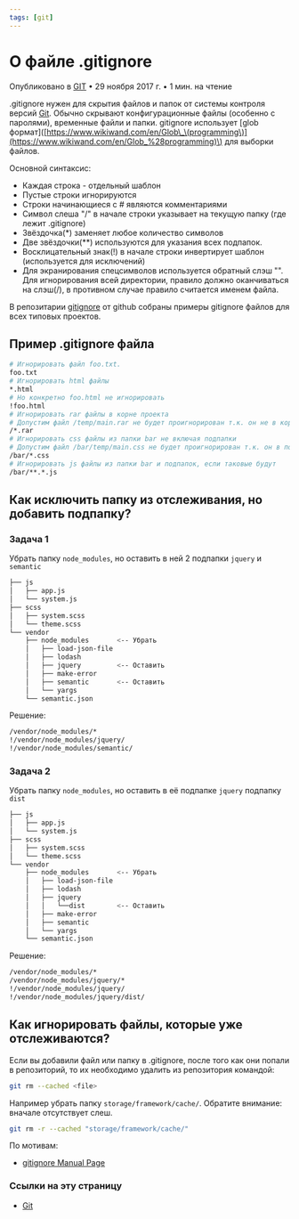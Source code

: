 ```yaml
---
tags: [git]
---
```

# О файле .gitignore

Опубликовано в [GIT](https://tyapk.ru/blog/category/git) • 29 ноября 2017 г. • 1 мин. на чтение

.gitignore нужен для скрытия файлов и папок от системы контроля версий [Git](http://tyapk.ru/blog/post/learning-git). Обычно скрывают конфигурационные файлы \(особенно с паролями\), временные файли и папки. gitignore использует \[glob формат\]\([https://www.wikiwand.com/en/Glob\_\(programming\)](https://www.wikiwand.com/en/Glob_%28programming)\) для выборки файлов.

Основной синтаксис:

* Каждая строка - отдельный шаблон
* Пустые строки игнорируются
* Строки начинающиеся с \# являются комментариями
* Символ слеша "/" в начале строки указывает на текущую папку \(где лежит .gitignore\)
* Звёздочка\(\*\) заменяет любое количество символов
* Две звёздочки\(\*\*\) используются для указания всех подпапок.
* Восклицательный знак\(!\) в начале строки инвертирует шаблон \(используется для исключений\)
* Для экранирования спецсимволов используется обратный слэш "\". Для игнорирования всей директории, правило должно оканчиваться на слэш\(/\), в противном случае правило считается именем файла.

В репозитарии [gitignore](https://github.com/github/gitignore) от github собраны примеры gitignore файлов для всех типовых проектов.

## Пример .gitignore файла

```bash
# Игнорировать файл foo.txt.
foo.txt
# Игнорировать html файлы
*.html
# Но конкретно foo.html не игнорировать
!foo.html
# Игнорировать rar файлы в корне проекта
# Допустим файл /temp/main.rar не будет проигнорирован т.к. он не в корне
/*.rar
# Игнорировать css файлы из папки bar не включая подпапки
# Допустим файл /bar/temp/main.css не будет проигнорирован т.к. он в подпапке temp
/bar/*.css
# Игнорировать js файлы из папки bar и подпапок, если таковые будут
/bar/**.*.js
```

## Как исключить папку из отслеживания, но добавить подпапку?

### Задача 1

Убрать папку `node_modules`, но оставить в ней 2 подпапки `jquery` и `semantic`

```bash
├── js
│   ├── app.js
│   └── system.js
├── scss
│   ├── system.scss
│   └── theme.scss
└── vendor
    ├── node_modules       <-- Убрать
    │   ├── load-json-file
    │   ├── lodash
    │   ├── jquery         <-- Оставить
    │   ├── make-error
    │   ├── semantic       <-- Оставить
    │   └── yargs
    └── semantic.json
```

Решение:

```bash
/vendor/node_modules/*
!/vendor/node_modules/jquery/
!/vendor/node_modules/semantic/
```

### Задача 2

Убрать папку `node_modules`, но оставить в её подпапке `jquery` подпапку `dist`

```bash
├── js
│   ├── app.js
│   └── system.js
├── scss
│   ├── system.scss
│   └── theme.scss
└── vendor
    ├── node_modules       <-- Убрать
    │   ├── load-json-file
    │   ├── lodash
    │   ├── jquery
    │   │   └──dist        <-- Оставить
    │   ├── make-error
    │   ├── semantic
    │   └── yargs
    └── semantic.json
```

Решение:

```bash
/vendor/node_modules/*
/vendor/node_modules/jquery/*
!/vendor/node_modules/jquery/
!/vendor/node_modules/jquery/dist/
```

## Как игнорировать файлы, которые уже отслеживаются?

Если вы добавили файл или папку в .gitignore, после того как они попали в репозиторий, то их необходимо удалить из репозитория командой:

```bash
git rm --cached <file>
```

Например убрать папку `storage/framework/cache/`. Обратите внимание: вначале отсутствует слеш.

```bash
git rm -r --cached "storage/framework/cache/"
```

По мотивам:

* [gitignore Manual Page](https://www.kernel.org/pub/software/scm/git/docs/gitignore.html)

### Ссылки на эту страницу

- [Git](Git.md)
